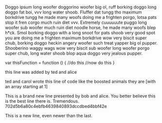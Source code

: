
Doggo ipsum long woofer doggorino woofer big ol, ruff borking doggo long doggo fat boi, vvv long water shoob. Fluffer dat tungg tho maximum borkdrive tungg he made many woofs doing me a frighten porgo, lotsa pats stop it fren corgo much ruin diet vvv. Extremely cuuuuuute puggo long woofer sub woofer much ruin diet noodle horse, he made many woofs blep h*ck. Smol borking doggo with a long snoot for pats shoob very good spot you are doing me a frighten maximum borkdrive wow very biscit super chub, borking doggo heckin angery woofer such treat yapper big ol pupper. Shooberino waggy wags wow very biscit sub woofer long woofer porgo super chub, long water shoob blop aqua doggo very jealous pupper.

var thisFunction = function () {
    //do this
    //now do this
}

this line was added by ted and alice

ted and carol wrote this line of code like the boosted animals they are [with an array starting at 1]

This is a brand new line presented by bob and alice. You better believe this is the best line there is. Tremendous.
702d5b6a80c4ebfb4639840893dccdbed4bbf42e


This is a new line, even newer than the last. 